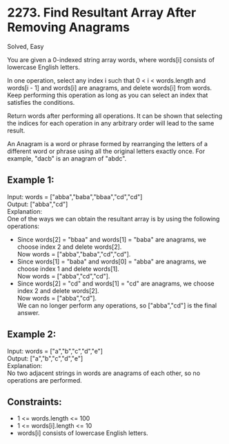 # 2273. Find Resultant Array After Removing Anagrams
Solved, Easy

You are given a 0-indexed string array words, where words[i] consists of lowercase English letters.  

In one operation, select any index i such that 0 < i < words.length and words[i - 1] and words[i] are anagrams, and delete words[i] from words. Keep performing this 
operation as long as you can select an index that satisfies the conditions.  

Return words after performing all operations. It can be shown that selecting the indices for each operation in any arbitrary order will lead to the same result.  

An Anagram is a word or phrase formed by rearranging the letters of a different word or phrase using all the original letters exactly once. For example, "dacb" is an anagram of "abdc".  

 

Example 1:
--- 
Input: words = ["abba","baba","bbaa","cd","cd"]  
Output: ["abba","cd"]  
Explanation:  
One of the ways we can obtain the resultant array is by using the following operations:  
- Since words[2] = "bbaa" and words[1] = "baba" are anagrams, we choose index 2 and delete words[2].  
  Now words = ["abba","baba","cd","cd"].  
- Since words[1] = "baba" and words[0] = "abba" are anagrams, we choose index 1 and delete words[1].  
  Now words = ["abba","cd","cd"].  
- Since words[2] = "cd" and words[1] = "cd" are anagrams, we choose index 2 and delete words[2].  
  Now words = ["abba","cd"].   
We can no longer perform any operations, so ["abba","cd"] is the final answer.

Example 2:
---
Input: words = ["a","b","c","d","e"]  
Output: ["a","b","c","d","e"]  
Explanation:  
No two adjacent strings in words are anagrams of each other, so no operations are performed.  
 

Constraints:
---
- 1 <= words.length <= 100
- 1 <= words[i].length <= 10
- words[i] consists of lowercase English letters.
